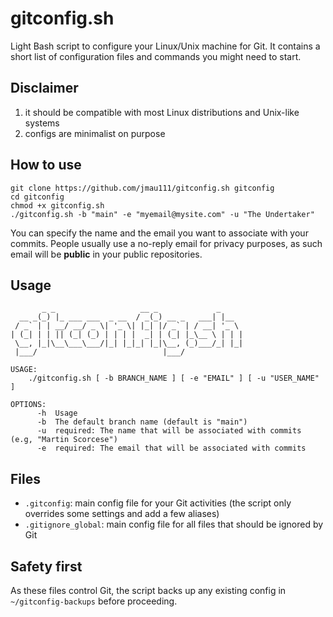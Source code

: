 # gitconfig.sh

Light Bash script to configure your Linux/Unix machine for Git. It contains a short list of configuration files and commands you might need to start.

## Disclaimer

1. it should be compatible with most Linux distributions and Unix-like systems
2. configs are minimalist on purpose

## How to use

```
git clone https://github.com/jmau111/gitconfig.sh gitconfig
cd gitconfig
chmod +x gitconfig.sh
./gitconfig.sh -b "main" -e "myemail@mysite.com" -u "The Undertaker"
```

You can specify the name and the email you want to associate with your commits. People usually use a no-reply email for privacy purposes, as such email will be **public** in your public repositories.

## Usage 

```
       _ _                   __ _             _     
  __ _(_) |_ ___ ___  _ __  / _(_) __ _   ___| |__  
 / _` | | __/ __/ _ \| '_ \| |_| |/ _` | / __| '_ \ 
| (_| | | || (_| (_) | | | |  _| | (_| |_\__ \ | | |
 \__, |_|\__\___\___/|_| |_|_| |_|\__, (_)___/_| |_|
 |___/                            |___/ 

USAGE:
    ./gitconfig.sh [ -b BRANCH_NAME ] [ -e "EMAIL" ] [ -u "USER_NAME" ]

OPTIONS:
      -h  Usage
      -b  The default branch name (default is "main")
      -u  required: The name that will be associated with commits (e.g, "Martin Scorcese")
      -e  required: The email that will be associated with commits
```

## Files

* `.gitconfig`: main config file for your Git activities (the script only overrides some settings and add a few aliases)
* `.gitignore_global`: main config file for all files that should be ignored by Git

## Safety first

As these files control Git, the script backs up any existing config in `~/gitconfig-backups` before proceeding.

